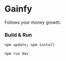 # Gainfy

Follows your money growth.

### Build & Run

```bash
npm update; npm install

npm run dev
```
